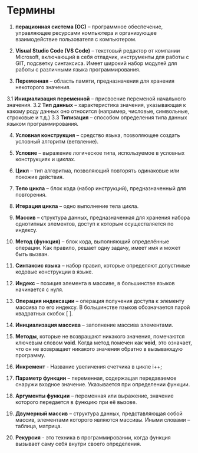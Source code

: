# Термины
1. **перационная система (ОС)** – программное обеспечение, управляющее ресурсами компьютера и организующее взаимодействие пользователя с компьютером. 

2. **Visual Studio Code (VS Code)** – текстовый редактор от компании Microsoft, 
включающий в себя отладчик, инструменты для работы с GIT, подсветку 
синтаксиса. Имеет широкий набор модулей для работы с различными языка 
программирования. 

3. **Переменная** – область памяти, предназначения для хранения некоторого значения. 

3.1 **Инициализация переменной** – присвоение переменой начального значения. 
3.2 **Тип данных** – характеристика значения, указывающая к какому роду данных оно 
относится (например, числовые, символьные, строковые и т.д.) 
3.3 **Типизация** – способом определения типа данных языком программирования. 

4. **Условная конструкция** – средство языка, позволяющее создать условный алгоритм 
(ветвление). 

5. **Условие** – выражение логическое типа, используемое в условных конструкциях и 
циклах. 

6. **Цикл** – тип алгоритма, позволяющий повторять одинаковые или похожие действия. 

7. **Тело цикла** – блок кода (набор инструкций), предназначенный для повторения. 

8. **Итерация цикла** – одно выполнение тела цикла. 

9. **Массив** – структура данных, предназначенная для хранения набора однотипных 
элементов, доступ к которым осуществляется по индексу. 

10. **Метод (функция)** – блок кода, выполняющий определённые операции. Как 
правило, решает одну задачу, имеет имя и может быть вызван. 

11. **Синтаксис языка** – набор правил, которые определяют допустимые кодовые 
конструкции в языке. 

12. **Индекс** – позиция элемента в массиве, в большинстве языков начинается с нуля.

13. **Операция индексации** – операция получения доступа к элементу массива по его
индексу. В большинстве языков обозначается парой квадратных скобок [ ].

14. **Инициализация массива** – заполнение массива элементами.

15. **Методы**, которые не возвращают никакого значения, помечаются ключевым словом __void__. Когда метод помечен как __void__, это означает, что он не возвращает никакого значения обратно в вызывающую программу.

16. **Инкремент** - Название увеличения счетчика в цикле i++;

17. **Параметр функции** – переменная, содержащая передаваемое снаружи входное
значение. Указывается при определении функции.

18. **Аргументы функции** – переменная или выражение, значение которого передается в
функцию при её вызове.

19. **Двумерный массив** – структура данных, представляющая собой массив, элементами
которого являются массивы. Иными словами – таблица, матрица.

20. **Рекурсия** - это техника в программировании, когда функция вызывает саму себя внутри своего определения.

